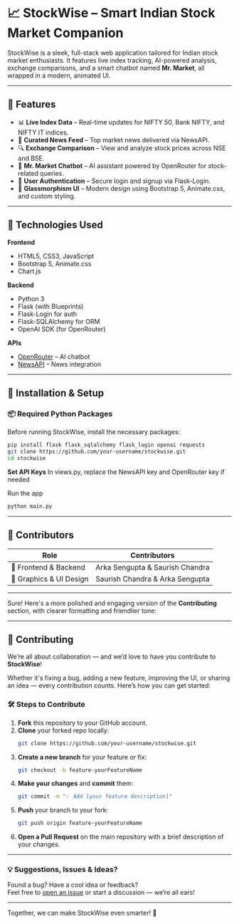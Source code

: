 # 📈 StockWise – Smart Indian Stock Market Companion

StockWise is a sleek, full-stack web application tailored for Indian stock market enthusiasts. It features live index tracking, AI-powered analysis, exchange comparisons, and a smart chatbot named **Mr. Market**, all wrapped in a modern, animated UI.

---

## 🚀 Features

- 📊 **Live Index Data** – Real-time updates for NIFTY 50, Bank NIFTY, and NIFTY IT indices.
- 📰 **Curated News Feed** – Top market news delivered via NewsAPI.
- 🔍 **Exchange Comparison** – View and analyze stock prices across NSE and BSE.
- 🤖 **Mr. Market Chatbot** – AI assistant powered by OpenRouter for stock-related queries.
- 🔐 **User Authentication** – Secure login and signup via Flask-Login.
- 🎨 **Glassmorphism UI** – Modern design using Bootstrap 5, Animate.css, and custom styling.

---

## 🧠 Technologies Used

**Frontend**
- HTML5, CSS3, JavaScript
- Bootstrap 5, Animate.css
- Chart.js

**Backend**
- Python 3
- Flask (with Blueprints)
- Flask-Login for auth
- Flask-SQLAlchemy for ORM
- OpenAI SDK (for OpenRouter)

**APIs**
- [OpenRouter](https://openrouter.ai/) – AI chatbot
- [NewsAPI](https://newsapi.org/) – News integration

---

## 🔧 Installation & Setup

### 📦 Required Python Packages

Before running StockWise, install the necessary packages:

```bash
pip install flask flask_sqlalchemy flask_login openai requests
git clone https://github.com/your-username/stockwise.git
cd stockwise
```

**Set API Keys**
In views.py, replace the NewsAPI key and OpenRouter key if needed

Run the app
```bash
python main.py
```
---

## 👥 Contributors

| Role | Contributors |
|----------|----------|
| 🧠 Frontend & Backend | Arka Sengupta & Saurish Chandra |
| 🎨 Graphics & UI Design | Saurish Chandra & Arka Sengupta |


---
Sure! Here's a more polished and engaging version of the **Contributing** section, with clearer formatting and friendlier tone:

---

## 🤝 **Contributing**

We’re all about collaboration — and we’d love to have you contribute to **StockWise**!

Whether it's fixing a bug, adding a new feature, improving the UI, or sharing an idea — every contribution counts. Here’s how you can get started:

### 🛠️ Steps to Contribute

1. **Fork** this repository to your GitHub account.  
2. **Clone** your forked repo locally:
   ```bash
   git clone https://github.com/your-username/stockwise.git
   ```
3. **Create a new branch** for your feature or fix:
   ```bash
   git checkout -b feature-yourFeatureName
   ```
4. **Make your changes** and **commit** them:
   ```bash
   git commit -m "✨ Add [your feature description]"
   ```
5. **Push** your branch to your fork:
   ```bash
   git push origin feature-yourFeatureName
   ```
6. **Open a Pull Request** on the main repository with a brief description of your changes.

---

### 💡 Suggestions, Issues & Ideas?

Found a bug? Have a cool idea or feedback?  
Feel free to [open an issue](#) or start a discussion — we’re all ears!

---

Together, we can make StockWise even smarter! 🚀

